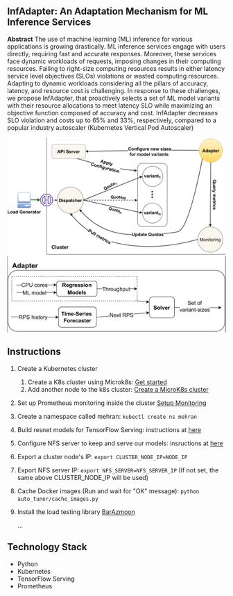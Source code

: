 ## InfAdapter: An Adaptation Mechanism for ML Inference Services

**Abstract** The use of machine learning (ML) inference for various applications is growing drastically. ML inference services engage with users directly, requiring fast and accurate responses. Moreover, these services face dynamic workloads of requests, imposing changes in their computing resources. Failing to right-size computing resources results in either latency service level objectives (SLOs) violations or wasted computing resources. Adapting to dynamic workloads considering all the pillars of accuracy, latency, and resource cost is challenging. In response to these challenges, we propose InfAdapter, that proactively selects a set of ML model variants with their resource allocations to meet latency SLO while maximizing an objective function composed of accuracy and cost. InfAdapter decreases SLO violation and costs up to 65\% and 33\%, respectively, compared to a popular industry autoscaler (Kubernetes Vertical Pod Autoscaler)


<img src="architecture.png" alt="InfAdapter Structure" style="width:600px;"/>
<img src="adapter-component.png" alt="InfAdapter Structure" style="width:600px;"/>

## Instructions
1. Create a Kubernetes cluster
    1. Create a K8s cluster using Microk8s: [Get started](https://microk8s.io/docs/getting-started)
    2. Add another node to the k8s cluster: [Create a MicroK8s cluster](https://microk8s.io/docs/clustering)

2. Set up Prometheus monitoring inside the cluster [Setup Monitoring](setup-monitoring.md)

3. Create a namespace called mehran: `kubectl create ns mehran`

4. Build resnet models for TensorFlow Serving: instructions at [here](./examples/torch-resnet-kserve/example6/build_models.md)

5. Configure NFS server to keep and serve our models:
insructions at [here](./examples/torch-resnet-kserve/example6/build_nfs_server.md)

6. Export a cluster node's IP: `export CLUSTER_NODE_IP=NODE_IP`

7. Export NFS server IP: `export NFS_SERVER=NFS_SERVER_IP` (If not set, the same above CLUSTER_NODE_IP will be used)

8. Cache Docker images (Run and wait for "OK" message): `python auto_tuner/cache_images.py`

9. Install the load testing library [BarAzmoon](https://github.com/reconfigurable-ml-pipeline/load_tester)

    ...


## Technology Stack
- Python
- Kubernetes
- TensorFlow Serving
- Prometheus
